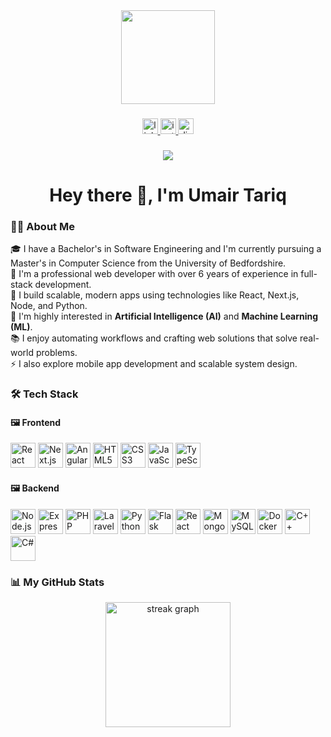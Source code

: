 <div align="center">
  <img height="150" src="https://media.giphy.com/media/M9gbBd9nbDrOTu1Mqx/giphy.gif" />
</div>

###

<div align="center">
  <a href="https://www.linkedin.com/in/umair-tariq-381a69174/" target="_blank">
    <img src="https://img.shields.io/static/v1?message=LinkedIn&logo=linkedin&label=&color=0077B5&logoColor=white&labelColor=&style=for-the-badge" height="25" alt="linkedin logo" />
  </a>
  <a href="https://www.instagram.com/omair_here" target="_blank">
    <img src="https://img.shields.io/static/v1?message=Instagram&logo=instagram&label=&color=E4405F&logoColor=white&labelColor=&style=for-the-badge" height="25" alt="instagram logo" />
  </a>
  <a href="https://discord.com/users/510076283280031753" target="_blank">
    <img src="https://img.shields.io/static/v1?message=Discord&logo=discord&label=&color=5865F2&logoColor=white&labelColor=&style=for-the-badge" height="25" alt="discord logo" />
  </a>
  
</div>

###

<div align="center">
  <img src="https://visitor-badge.laobi.icu/badge?page_id=umairtariq.umairtariq" />
</div>

###

<h1 align="center">Hey there 👋, I'm Umair Tariq</h1>

###

<h3 align="left">👨‍💻 About Me</h3>

<p align="left">
  🎓 I have a Bachelor's in Software Engineering and I'm currently pursuing a Master's in Computer Science from the University of Bedfordshire.<br>
  💼 I'm a professional web developer with over 6 years of experience in full-stack development.<br>
  🚀 I build scalable, modern apps using technologies like React, Next.js, Node, and Python.<br>
  🧠 I'm highly interested in <strong>Artificial Intelligence (AI)</strong> and <strong>Machine Learning (ML)</strong>.<br>
  📚 I enjoy automating workflows and crafting web solutions that solve real-world problems.<br>
  ⚡ I also explore mobile app development and scalable system design.
</p>

###

<h3 align="left">🛠 Tech Stack</h3>

<div align="left">
  <!-- Frontend -->
  <h4 align="left">🖼️ Frontend</h4>
  <img src="https://cdn.jsdelivr.net/gh/devicons/devicon/icons/react/react-original.svg" height="40" alt="React" />
  <img src="https://cdn.jsdelivr.net/gh/devicons/devicon/icons/nextjs/nextjs-original.svg" height="40" alt="Next.js" />
  <img src="https://cdn.jsdelivr.net/gh/devicons/devicon/icons/angularjs/angularjs-original.svg" height="40" alt="Angular" />
  <img src="https://cdn.jsdelivr.net/gh/devicons/devicon/icons/html5/html5-original.svg" height="40" alt="HTML5" />
  <img src="https://cdn.jsdelivr.net/gh/devicons/devicon/icons/css3/css3-original.svg" height="40" alt="CSS3" />
  <img src="https://cdn.jsdelivr.net/gh/devicons/devicon/icons/javascript/javascript-original.svg" height="40" alt="JavaScript" />
  <img src="https://cdn.jsdelivr.net/gh/devicons/devicon/icons/typescript/typescript-original.svg" height="40" alt="TypeScript" />

  <!-- Backend -->
  <h4 align="left">🖼️ Backend</h4>
  <img src="https://cdn.jsdelivr.net/gh/devicons/devicon@latest/icons/nodejs/nodejs-original.svg" height="40" alt="Node.js" />
  <img src="https://cdn.jsdelivr.net/gh/devicons/devicon@latest/icons/express/express-original.svg" height="40" alt="Express" />
  <img src="https://cdn.jsdelivr.net/gh/devicons/devicon@latest/icons/php/php-original.svg" height="40" alt="PHP" />
  <img src="https://cdn.jsdelivr.net/gh/devicons/devicon@latest/icons/laravel/laravel-original.svg" height="40" alt="Laravel" />
  <img src="https://cdn.jsdelivr.net/gh/devicons/devicon@latest/icons/python/python-original.svg" height="40" alt="Python" />
  <img src="https://cdn.jsdelivr.net/gh/devicons/devicon@latest/icons/flask/flask-original.svg" height="40" alt="Flask" />

  <!-- Mobile -->
  <img src="https://cdn.jsdelivr.net/gh/devicons/devicon@latest/icons/react/react-original.svg" height="40" alt="React Native" />

  <!-- Databases & DevOps -->
  <img src="https://cdn.jsdelivr.net/gh/devicons/devicon@latest/icons/mongodb/mongodb-original.svg" height="40" alt="MongoDB" />
  <img src="https://cdn.jsdelivr.net/gh/devicons/devicon@latest/icons/mysql/mysql-original.svg" height="40" alt="MySQL" />
  <img src="https://cdn.jsdelivr.net/gh/devicons/devicon@latest/icons/docker/docker-original.svg" height="40" alt="Docker" />

  <!-- Programming Languages -->
  <img src="https://cdn.jsdelivr.net/gh/devicons/devicon@latest/icons/cplusplus/cplusplus-original.svg" height="40" alt="C++" />
  <img src="https://cdn.jsdelivr.net/gh/devicons/devicon@latest/icons/csharp/csharp-original.svg" height="40" alt="C#" />
</div>

###

<h3 align="left">📊 My GitHub Stats</h3>

<div align="center">
  <img src="https://streak-stats.demolab.com?user=umairtariq&theme=dark&hide_border=false&border_radius=5&date_format=M%20j%5B%2C%20Y%5D" height="200" alt="streak graph" />
</div>
